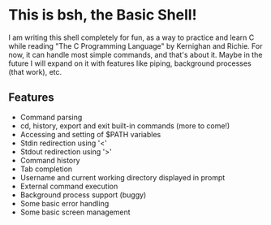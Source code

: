 # This is bsh, the Basic Shell!
I am writing this shell completely for fun, as a way to practice and learn C while reading "The C Programming Language" by Kernighan and Richie. For now, it can handle most simple commands, and that's about it. Maybe in the future I will expand on it with features like piping, background processes (that work), etc.

## Features
* Command parsing
* cd, history, export and exit built-in commands (more to come!)
* Accessing and setting of $PATH variables
* Stdin redirection using '<'
* Stdout redirection using '>'
* Command history
* Tab completion
* Username and current working directory displayed in prompt
* External command execution
* Background process support (buggy)
* Some basic error handling
* Some basic screen management
